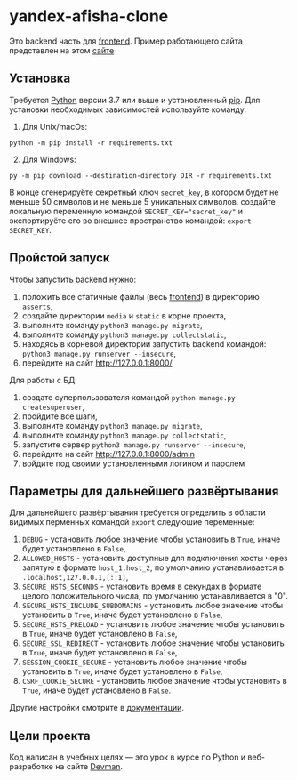 # yandex-afisha-clone

Это backend часть для [frontend](https://github.com/devmanorg/where-to-go-frontend/). Пример работающего сайта представлен на этом [сайте](https://testserverdvmn.pythonanywhere.com/)

## Установка

Требуется [Python](https://www.python.org/downloads/) версии 3.7 или выше и установленный [pip](https://pip.pypa.io/en/stable/getting-started/). Для установки необходимых зависимостей используйте команду:  
1. Для Unix/macOs:
```commandline
python -m pip install -r requirements.txt
```
2. Для Windows:
```commandline
py -m pip download --destination-directory DIR -r requirements.txt
```

В конце сгенерируёте секретный ключ `secret_key`, в котором будет не меньше 50 символов и не меньше 5 уникальных символов, создайте локальную переменную командой `SECRET_KEY="secret_key"` и экспортируёте его во внешнее пространство командой: `export SECRET_KEY`.

## Пройстой запуск

Чтобы запустить backend нужно:
1. положить все статичные файлы (весь [frontend](https://github.com/devmanorg/where-to-go-frontend/)) в директорию `asserts`,
2. создайте директории `media` и `static` в корне проекта,
3. выполните команду `python3 manage.py migrate`,
4. выполните команду `python3 manage.py collectstatic`,
5. находясь в корневой директории запустить backend командой: `python3 manage.py runserver --insecure`,
6. перейдите на сайт http://127.0.0.1:8000/

Для работы с БД:
1. создате суперпользователя командой `python manage.py createsuperuser`,
2. пройдите все шаги,
3. выполните команду `python3 manage.py migrate`,
2. выполните команду `python3 manage.py collectstatic`,
4. запустите сервер `python3 manage.py runserver --insecure`,
5. перейдите на сайт http://127.0.0.1:8000/admin
6. войдите под своими установленными логином и паролем

## Параметры для дальнейшего развёртывания

Для дальнейшего развёртывания требуется определить в области видимых перменных командой `export` следуюшие переменные:
1. `DEBUG` - установить любое значение чтобы установить в `True`, иначе будет установлено в `False`,
2. `ALLOWED_HOSTS` - установить доступные для подключения хосты через запятую в формате `host_1,host_2`, по умолчанию устанавливается в `.localhost,127.0.0.1,[::1]`,
3. `SECURE_HSTS_SECONDS` - установить время в секундах в формате целого положительного числа, по умолчанию устанавливается в "0".
4. `SECURE_HSTS_INCLUDE_SUBDOMAINS` - установить любое значение чтобы установить в `True`, иначе будет установлено в `False`,
5. `SECURE_HSTS_PRELOAD` - установить любое значение чтобы установить в `True`, иначе будет установлено в `False`,
6. `SECURE_SSL_REDIRECT` - установить любое значение чтобы установить в `True`, иначе будет установлено в `False`,
7. `SESSION_COOKIE_SECURE` - установить любое значение чтобы установить в `True`, иначе будет установлено в `False`,
8. `CSRF_COOKIE_SECURE` - установить любое значение чтобы установить в `True`, иначе будет установлено в `False`.

Другие настройки смотрите в [документации](https://docs.djangoproject.com/en/4.2/ref/settings/).

## Цели проекта

Код написан в учебных целях — это урок в курсе по Python и веб-разработке на сайте [Devman](https://dvmn.org).
